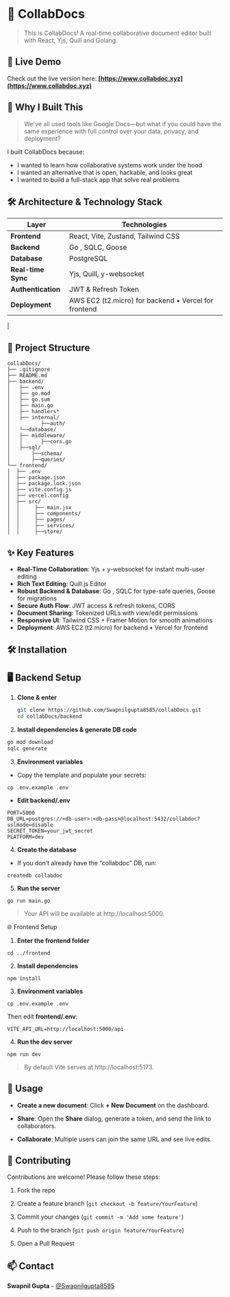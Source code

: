 
# 🎉 CollabDocs

> This is CollabDocs! A real-time collaborative document editor built with React, Yjs, Quill and Golang.


## 🚀 Live Demo

Check out the live version here: **[https://www.collabdoc.xyz](https://www.collabdoc.xyz)**


## 🚀 Why I Built This

> We've all used tools like Google Docs—but what if you could have the same experience with full control over your data, privacy, and deployment?

I built CollabDocs because:

* I wanted to learn how collaborative systems work under the hood
* I wanted an alternative that is open, hackable, and looks great
* I wanted to build a full-stack app that solve real problems



## 🛠️ Architecture & Technology Stack

| Layer              | Technologies                                                |
|--------------------|-------------------------------------------------------------|
| **Frontend**       | React, Vite, Zustand, Tailwind CSS                        |
| **Backend**        | Go , SQLC, Goose                                 |
| **Database**       | PostgreSQL                                                  |
| **Real-time Sync** | Yjs, Quill, y-websocket                                     |
| **Authentication** | JWT & Refresh Token                                |
| **Deployment**     | AWS EC2 (t2.micro) for backend • Vercel for frontend
|  

     

## 📁 Project Structure
```
collabDocs/
├── .gitignore
├── README.md
├── backend/                 
│   ├── .env
│   ├── go.mod
│   ├── go.sum
│   ├── main.go
│   ├── handlers*            
│   ├── internal/
│          ├──auth/            
│   └──database/        
│   ├── middleware/
│   │      ├──cors.go
│   ├──sql/          
│       ├──schema/
│       ├──queries/
└── frontend/                
│  ├── .env
│  ├── package.json
│  ├── package.lock.json
│  ├── vite.config.js
│  ├── vercel.config	
│  ├── src/
│  │     ├── main.jsx
│  │     ├── components/
│  │     ├── pages/
│  │     ├── services/        
│  │     ├──store/          

```

## ✨ Key Features

- **Real-Time Collaboration**: Yjs + y-websocket for instant multi-user editing  
- **Rich Text Editing**: Quill.js Editor
-  **Robust Backend & Database**: Go , SQLC for type-safe queries, Goose for migrations  
- **Secure Auth Flow**: JWT access & refresh tokens, CORS  
- **Document Sharing**: Tokenized URLs with view/edit permissions  
- **Responsive UI**: Tailwind CSS + Framer Motion for smooth animations 
- **Deployment**: AWS EC2 (t2.micro) for backend • Vercel for frontend  



## 🛠️ Installation


## 🖥️ Backend Setup

1. **Clone & enter**  
   ``` bash
   git clone https://github.com/Swapnilgupta8585/collabDocs.git
   cd collabDocs/backend
   ```
2. **Install dependencies & generate DB code**

```bash
go mod download
sqlc generate 
```
3. **Environment variables**

* Copy the template and populate your secrets:
```
cp .env.example .env
```
* **Edit backend/.env**
```
PORT=5000
DB_URL=postgres://<db-user>:<db-pass>@localhost:5432/collabdoc?sslmode=disable
SECRET_TOKEN=your_jwt_secret
PLATFORM=dev
```

4. **Create the database**
* If you don’t already have the “collabdoc” DB, run:

```
createdb collabdoc
```


5. **Run the server**
```
go run main.go
```

> Your API will be available at http://localhost:5000.


🌐 Frontend Setup
1. **Enter the frontend folder**

```
cd ../frontend
```

2. **Install dependencies**
```
npm install
```

3. **Environment variables**

```
cp .env.example .env
```

Then edit **frontend/.env**:
```
VITE_API_URL=http://localhost:5000/api
```

4. **Run the dev server**
```
npm run dev
```

> By default Vite serves at http://localhost:5173.


## 🎯 Usage

  

*  **Create a new document**: Click **+ New Document** on the dashboard.

*  **Share**: Open the **Share** dialog, generate a token, and send the link to collaborators.

*  **Collaborate**: Multiple users can join the same URL and see live edits.


## 🤝 Contributing

  

Contributions are welcome! Please follow these steps:

  

1. Fork the repo

2. Create a feature branch (`git checkout -b feature/YourFeature`)

3. Commit your changes (`git commit -m 'Add some feature'`)

4. Push to the branch (`git push origin feature/YourFeature`)

5. Open a Pull Request


## 📫 Contact

**Swapnil Gupta** - [@Swapnilgupta8585](https://github.com/Swapnilgupta8585)






  



  
